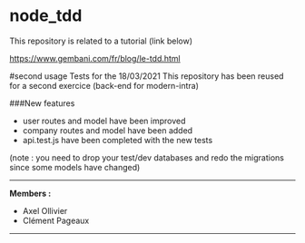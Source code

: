 # node_tdd
This repository is related to a tutorial (link below)

https://www.gembani.com/fr/blog/le-tdd.html

#second usage
Tests for the 18/03/2021
This repository has been reused for a second exercice (back-end for modern-intra)

###New features
* user routes and model have been improved
* company routes and model have been added
* api.test.js have been completed with the new tests

(note : you need to drop your test/dev databases and redo the migrations since some models have changed)
****
**Members :**
* Axel Ollivier
* Clément Pageaux
****
